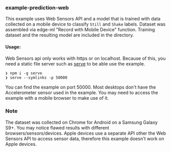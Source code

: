 ### example-prediction-web

This example uses Web Sensors API and a model that is trained with data collected on a mobile device to classify `Still` and `Shake` labels. Dataset was assembled via edge-ml "Record with Mobile Device" function. Training dataset and the resulting model are included in the directory.

#### Usage:

Web Sensors api only works with https or on localhost. Because of this, you need a static file server such as [serve](https://github.com/vercel/serve) to be able use the example.

```
❯ npm i -g serve
❯ serve --symlinks -p 50000
```

You can find the example on port 50000.
Most desktops don't have the Accelerometer sensor used in the example. You may need to access the example with a mobile browser to make use of it.

### Note

The dataset was collected on Chrome for Android on a Samsung Galaxy S9+. You may notice flawed results with different browsers/sensors/devices. Apple devices use a separate API other the Web Sensors API to access sensor data, therefore this example doesn't work on Apple devices.